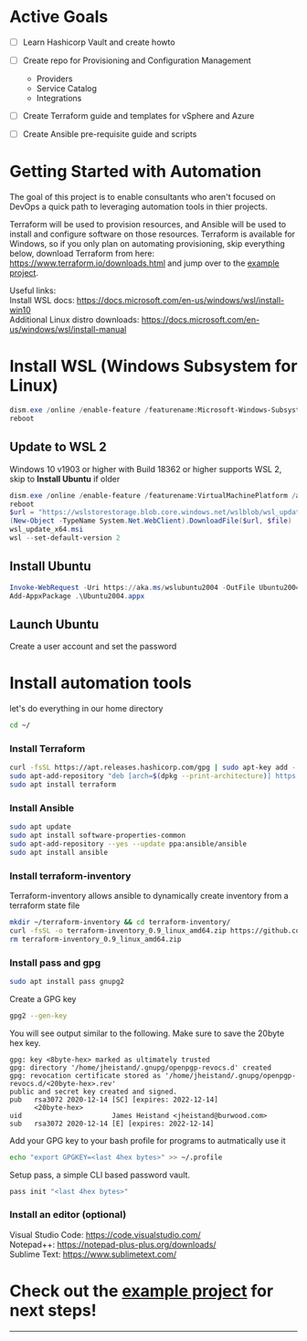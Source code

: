 # Active Goals
- [ ] Learn Hashicorp Vault and create howto
- [ ] Create repo for Provisioning and Configuration Management
	- Providers
	- Service Catalog
	- Integrations
- [ ] Create Terraform guide and templates for vSphere and Azure
- [ ] Create Ansible pre-requisite guide and scripts



# Getting Started with Automation

The goal of this project is to enable consultants who aren't focused on DevOps a quick path to leveraging automation tools in thier projects.

Terraform will be used to provision resources, and Ansible will be used to install and configure software on those resources.  Terraform is available for Windows, so if you only plan on automating provisioning, skip everything below, download Terraform from here: https://www.terraform.io/downloads.html and jump over to the [example project](https://github.com/Burwood/JLH_Automation/tree/master/Example_Project).

Useful links:\
Install WSL docs: https://docs.microsoft.com/en-us/windows/wsl/install-win10 \
Additional Linux distro downloads: https://docs.microsoft.com/en-us/windows/wsl/install-manual

# Install WSL (Windows Subsystem for Linux)
```powershell
dism.exe /online /enable-feature /featurename:Microsoft-Windows-Subsystem-Linux /all /norestart
reboot
```

## Update to WSL 2
Windows 10 v1903 or higher with Build 18362 or higher supports WSL 2, skip to **Install Ubuntu** if older
```powershell
dism.exe /online /enable-feature /featurename:VirtualMachinePlatform /all /norestart
reboot
$url = "https://wslstorestorage.blob.core.windows.net/wslblob/wsl_update_x64.msi"
(New-Object -TypeName System.Net.WebClient).DownloadFile($url, $file)
wsl_update_x64.msi
wsl --set-default-version 2
```

## Install Ubuntu
```powershell
Invoke-WebRequest -Uri https://aka.ms/wslubuntu2004 -OutFile Ubuntu2004.appx -UseBasicParsing`
Add-AppxPackage .\Ubuntu2004.appx
```

## Launch Ubuntu
Create a user account and set the password

# Install automation tools
let's do everything in our home directory
```bash
cd ~/
```

### Install Terraform
```bash
curl -fsSL https://apt.releases.hashicorp.com/gpg | sudo apt-key add -
sudo apt-add-repository "deb [arch=$(dpkg --print-architecture)] https://apt.releases.hashicorp.com $(lsb_release -cs) main"
sudo apt install terraform
```

### Install Ansible
```bash
sudo apt update
sudo apt install software-properties-common
sudo apt-add-repository --yes --update ppa:ansible/ansible
sudo apt install ansible
```

### Install terraform-inventory
Terraform-inventory allows ansible to dynamically create inventory from a terraform state file

```bash
mkdir ~/terraform-inventory && cd terraform-inventory/
curl -fsSL -o terraform-inventory_0.9_linux_amd64.zip https://github.com/adammck/terraform-inventory/releases/download/v0.9/terraform-inventory_0.9_linux_amd64.zip && unzip terraform-inventory_0.9_linux_amd64.zip
rm terraform-inventory_0.9_linux_amd64.zip
```

### Install pass and gpg
```bash
sudo apt install pass gnupg2
```

Create a GPG key
```bash
gpg2 --gen-key
```

You will see output similar to the following.  Make sure to save the 20byte hex key.

	gpg: key <8byte-hex> marked as ultimately trusted
	gpg: directory '/home/jheistand/.gnupg/openpgp-revocs.d' created
	gpg: revocation certificate stored as '/home/jheistand/.gnupg/openpgp-revocs.d/<20byte-hex>.rev'
	public and secret key created and signed.
	pub   rsa3072 2020-12-14 [SC] [expires: 2022-12-14]
		  <20byte-hex>
	uid                      James Heistand <jheistand@burwood.com>
	sub   rsa3072 2020-12-14 [E] [expires: 2022-12-14]

Add your GPG key to your bash profile for programs to autmatically use it

```bash
echo "export GPGKEY=<last 4hex bytes>" >> ~/.profile
```

Setup pass, a simple CLI based password vault.  

```bash
pass init "<last 4hex bytes>"
```

### Install an editor (optional)
Visual Studio Code: https://code.visualstudio.com/ \
Notepad++: https://notepad-plus-plus.org/downloads/ \
Sublime Text: https://www.sublimetext.com/


# Check out the [example project](https://github.com/Burwood/JLH_Automation/tree/master/Example_Project) for next steps!

---

